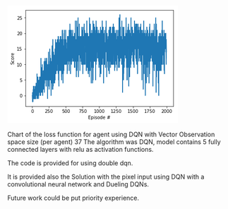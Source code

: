 [![chart DQN](https://github.com/dgiunchi/DeepReinforcementLearningND_Navigation/blob/master/chartDQN.png)](#training)

Chart of the loss function for agent using DQN with Vector Observation space size (per agent) 37
The algorithm was DQN, model contains 5 fully connected layers with relu as activation functions.

The code is provided for using double dqn.

It is provided also the Solution with the pixel input using DQN with a convolutional neural network and Dueling DQNs.

Future work could be put priority experience.